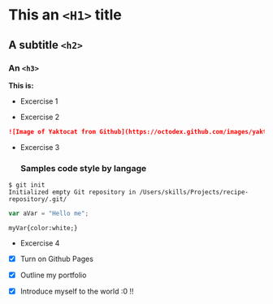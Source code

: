 # This an `<H1>` title
## A subtitle `<h2>`
### An `<h3>`

**This is:**
- Excercise 1

- Excercise 2

```md
![Image of Yaktocat from Github](https://octodex.github.com/images/yaktocat.png)
```

- Excercise 3
  ### Samples code style by langage
```
$ git init
Initialized empty Git repository in /Users/skills/Projects/recipe-repository/.git/
```
``` javascript
var aVar = "Hello me";
```
``` /*css*/
myVar{color:white;}
```

- Excercise 4

- [X] Turn on Github Pages
- [X] Outline my portfolio
- [X] Introduce myself to the world :0 !!



